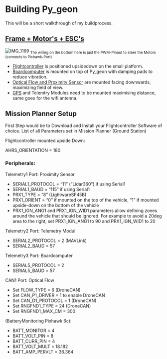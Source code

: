 # Building Py_geon

This will be a short walkthrough of my buildprocess.


## [Frame + Motor's + ESC's](https://github.com/git-blame-BUK/Py_geon/blob/main/building%20Py_geon/Hardware.md#common-drone-electronics)

![IMG_1169](https://github.com/git-blame-BUK/Py_geon/assets/132343254/bc498c9b-ba8d-435e-9460-f87138e1af10)
<sub>The wiring on the bottom here is just the PWM-Pinout to steer the Motors (connects to Pixhawk-Port)</sub>

- [Flightcontroller](https://github.com/git-blame-BUK/Py_geon/blob/main/building%20Py_geon/Hardware.md#py_geons-nervous-system) is positioned upsidedown on the small platform.
- [Boardcomputer](https://github.com/git-blame-BUK/Py_geon/blob/main/building%20Py_geon/Hardware.md#py_geons-brain) is mounted on top of Py_geon with damping pads to reduce vibration.
- [Optical Flow and Proximity Sensor](https://github.com/git-blame-BUK/Py_geon/blob/main/building%20Py_geon/Hardware.md#py_geons-eyes) are mounted facing downwards, maximizing field  of view.
- [GPS](https://github.com/git-blame-BUK/Py_geon/blob/main/building%20Py_geon/Hardware.md#py_geons-map) and Telemtry Modules need to be mounted maximising distance, same goes for the wifi antenna.


## Mission Planner Setup

First Step would be to Download and Install your Flightcontroller Software of choice.
List of all Parameters set in Mission Planner (Ground Station)


Flightcontroller mounted upside Down:

AHRS_ORIENTATION = 180

### Peripherals:
Telemetry1 Port: Proximity Sensor
- SERIAL1_PROTOCOL = “11” (“Lidar360”) if using Serial1
- SERIAL1_BAUD = “115” if using Serial1
- PRX1_TYPE = “8” (LightwareSF45B)
- PRX1_ORIENT = “0” if mounted on the top of the vehicle, “1” if mounted upside-down on the bottom of the vehicle
- PRX1_IGN_ANG1 and PRX1_IGN_WID1 parameters allow defining zones around the vehicle that should be ignored. For example to avoid a 20deg area to the right, set PRX1_IGN_ANG1 to 90 and PRX1_IGN_WID1 to 20

Telemetry2 Port: Telemetry Modul
- SERIAL2_PROTOCOL = 2 (MAVLink)
- SERIAL2_BAUD = 57

Telemetry3 Port: Boardcomputer
- SERIAL5_PROTOCOL = 2 
- SERIAL5_BAUD = 57

CAN1 Port: Optical Flow
- Set FLOW_TYPE = 6 (DroneCAN)
- Set CAN_P1_DRIVER = 1 to enable DroneCAN
- Set CAN_D1_PROTOCOL = 1 (DroneCAN)
- Set RNGFND1_TYPE = 24 (DroneCAN)
- Set RNGFND1_MAX_CM = 300

(BatteryMonitoring Pixhawk 6c):
- BATT_MONITOR = 4
- BATT_VOLT_PIN = 8
- BATT_CURR_PIN = 4
- BATT_VOLT_MULT = 18.182
- BATT_AMP_PERVLT = 36.364

  
